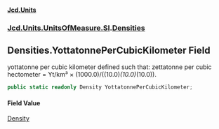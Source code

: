 #### [Jcd.Units](index 'index')
### [Jcd.Units.UnitsOfMeasure.SI](Jcd.Units.UnitsOfMeasure.SI 'Jcd.Units.UnitsOfMeasure.SI').[Densities](Densities 'Jcd.Units.UnitsOfMeasure.SI.Densities')

## Densities.YottatonnePerCubicKilometer Field

yottatonne per cubic kilometer defined such that: zettatonne per cubic hectometer = Yt/km³ ×
(1000.0)/((10.0)*(10.0)*(10.0)).

```csharp
public static readonly Density YottatonnePerCubicKilometer;
```

#### Field Value
[Density](Density 'Jcd.Units.UnitTypes.Density')